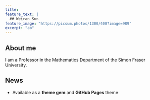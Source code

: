 ```yaml
---
title:
feature_text: |
  ## Weiran Sun
feature_image: "https://picsum.photos/1300/400?image=989"
excerpt: "ab"
---
```


## About me

I am a Professor in the Mathematics Department of the Simon Fraser University.

## News

- Available as a **theme gem** and **GitHub Pages** theme
